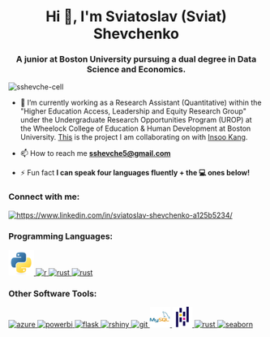 <h1 align="center">Hi 👋, I'm Sviatoslav (Sviat) Shevchenko</h1>
<h3 align="center">A junior at Boston University pursuing a dual degree in Data Science and Economics.</h3>

<p align="left"> <img src="https://komarev.com/ghpvc/?username=sshevche-cell&label=Profile%20views&color=0e75b6&style=flat" alt="sshevche-cell" /> </p>

- 🔭 I’m currently working as a Research Assistant (Quantitative) within the "Higher Education Access, Leadership and Equity Research Group" under the Undergraduate Research Opportunities Program (UROP) at the Wheelock College of Education & Human Development at Boston University. [This](https://insookang.shinyapps.io/Gordan_Marshall_Project/) is the project I am collaborating on with [Insoo Kang](https://www.linkedin.com/in/kang-insoo/).

- 📫 How to reach me **sshevche5@gmail.com**

- ⚡ Fun fact **I can speak four languages fluently + the 💻 ones below!**

<h3 align="left">Connect with me:</h3>
<p align="left">
<a href="https://linkedin.com/in/https://www.linkedin.com/in/sviatoslav-shevchenko-a125b5234/" target="blank"><img align="center" src="https://raw.githubusercontent.com/rahuldkjain/github-profile-readme-generator/master/src/images/icons/Social/linked-in-alt.svg" alt="https://www.linkedin.com/in/sviatoslav-shevchenko-a125b5234/" height="30" width="40" /></a>
</p>

<h3 align="left">Programming Languages:</h3>
<p align="left"> <a href="https://www.python.org" target="_blank" rel="noreferrer"> <img src="https://raw.githubusercontent.com/devicons/devicon/master/icons/python/python-original.svg" alt="python" width="50" height="50"/> </a> 
<a href="https://www.r-project.org/" target="_blank" rel="noreferrer"> <img src="https://upload.wikimedia.org/wikipedia/commons/thumb/1/1b/R_logo.svg/1280px-R_logo.svg.png" alt="r" width="50" height="50"/> </a> 
<a href="https://www.rust-lang.org/" target="_blank" rel="noreferrer"> <img src="https://res.cloudinary.com/skillsmatter/image/upload/c_crop,g_custom/v1663934361/df9mcer6d5zwj9hebqkk.png" alt="rust" width="50" height="50"/> </a>
<a href="https://www.rust-lang.org/" target="_blank" rel="noreferrer"> <img src="https://res.cloudinary.com/skillsmatter/image/upload/c_crop,g_custom/v1663934361/df9mcer6d5zwj9hebqkk.png" alt="rust" width="50" height="50"/> </a> </p>

<h3 align="left">Other Software Tools:</h3>
<p align="left"> <a href="https://azure.microsoft.com/en-in/" target="_blank" rel="noreferrer"> <img src="https://swimburger.net/media/ppnn3pcl/azure.png" alt="azure" width="40" height="40"/> </a> 
<a href="https://www.microsoft.com/en-us/power-platform/products/power-bi/landing/free-account/?ef_id=_k_Cj0KCQjwsPCyBhD4ARIsAPaaRf1DzmA_vVp37ZBynm1Y57jOvcNdMW00gPdmK5BmxgB6QX45vLwNo6AaAq2ZEALw_wcB_k_&OCID=AIDcmm80atqgos_SEM__k_Cj0KCQjwsPCyBhD4ARIsAPaaRf1DzmA_vVp37ZBynm1Y57jOvcNdMW00gPdmK5BmxgB6QX45vLwNo6AaAq2ZEALw_wcB_k_&gad_source=1&gclid=Cj0KCQjwsPCyBhD4ARIsAPaaRf1DzmA_vVp37ZBynm1Y57jOvcNdMW00gPdmK5BmxgB6QX45vLwNo6AaAq2ZEALw_wcB" target="_blank" rel="noreferrer"> <img src="https://seeklogo.com/images/P/power-bi-icon-logo-E1B451ED39-seeklogo.com.png" alt="powerbi" width="40" height="40"/> </a> 
<a href="https://flask.palletsprojects.com/" target="_blank" rel="noreferrer"> <img src="https://www.vectorlogo.zone/logos/pocoo_flask/pocoo_flask-icon.svg" alt="flask" width="40" height="40"/> </a> 
<a href="https://shiny.posit.co/" target="_blank" rel="noreferrer"> <img src="https://rstudio.github.io/shiny/reference/figures/logo.png" alt="rshiny" width="40" height="40"/> </a> 
<a href="https://git-scm.com/" target="_blank" rel="noreferrer"> <img src="https://www.vectorlogo.zone/logos/git-scm/git-scm-icon.svg" alt="git" width="40" height="40"/> </a> 
<a href="https://www.mysql.com/" target="_blank" rel="noreferrer"> <img src="https://raw.githubusercontent.com/devicons/devicon/master/icons/mysql/mysql-original-wordmark.svg" alt="mysql" width="40" height="40"/> </a> 
<a href="https://pandas.pydata.org/" target="_blank" rel="noreferrer"> <img src="https://raw.githubusercontent.com/devicons/devicon/2ae2a900d2f041da66e950e4d48052658d850630/icons/pandas/pandas-original.svg" alt="pandas" width="40" height="40"/> </a> 
<a href="https://www.rust-lang.org" target="_blank" rel="noreferrer"> <img src="https://upload.wikimedia.org/wikipedia/commons/thumb/2/20/Rustacean-orig-noshadow.svg/220px-Rustacean-orig-noshadow.svg.png" alt="rust" width="40" height="40"/> </a> 
<a href="https://seaborn.pydata.org/" target="_blank" rel="noreferrer"> <img src="https://seaborn.pydata.org/_images/logo-mark-lightbg.svg" alt="seaborn" width="40" height="40"/> </a> </p>



